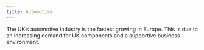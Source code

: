 ```yaml
---
title: Automotive
---
```

The UK’s automotive industry is the fastest growing in Europe. This is due to an increasing demand for UK components and a supportive business environment.


